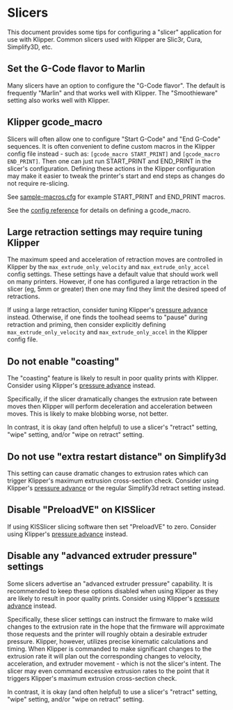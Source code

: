 # Slicers

This document provides some tips for configuring a "slicer" application for use
with Klipper. Common slicers used with Klipper are Slic3r, Cura, Simplify3D,
etc.

## Set the G-Code flavor to Marlin

Many slicers have an option to configure the "G-Code flavor". The default is
frequently "Marlin" and that works well with Klipper. The "Smoothieware" setting
also works well with Klipper.

## Klipper gcode_macro

Slicers will often allow one to configure "Start G-Code" and "End G-Code"
sequences. It is often convenient to define custom macros in the Klipper config
file instead - such as: `[gcode_macro START_PRINT]` and
`[gcode_macro END_PRINT]`. Then one can just run START_PRINT and END_PRINT in
the slicer's configuration. Defining these actions in the Klipper configuration
may make it easier to tweak the printer's start and end steps as changes do not
require re-slicing.

See [sample-macros.cfg](../config/sample-macros.cfg) for example START_PRINT and
END_PRINT macros.

See the [config reference](Config_Reference.md#gcode_macro) for details on
defining a gcode_macro.

## Large retraction settings may require tuning Klipper

The maximum speed and acceleration of retraction moves are controlled in Klipper
by the `max_extrude_only_velocity` and `max_extrude_only_accel` config settings.
These settings have a default value that should work well on many printers.
However, if one has configured a large retraction in the slicer (eg, 5mm or
greater) then one may find they limit the desired speed of retractions.

If using a large retraction, consider tuning Klipper's
[pressure advance](Pressure_Advance.md) instead. Otherwise, if one finds the
toolhead seems to "pause" during retraction and priming, then consider
explicitly defining `max_extrude_only_velocity` and `max_extrude_only_accel` in
the Klipper config file.

## Do not enable "coasting"

The "coasting" feature is likely to result in poor quality prints with Klipper.
Consider using Klipper's [pressure advance](Pressure_Advance.md) instead.

Specifically, if the slicer dramatically changes the extrusion rate between
moves then Klipper will perform deceleration and acceleration between moves.
This is likely to make blobbing worse, not better.

In contrast, it is okay (and often helpful) to use a slicer's "retract" setting,
"wipe" setting, and/or "wipe on retract" setting.

## Do not use "extra restart distance" on Simplify3d

This setting can cause dramatic changes to extrusion rates which can trigger
Klipper's maximum extrusion cross-section check. Consider using Klipper's
[pressure advance](Pressure_Advance.md) or the regular Simplify3d retract
setting instead.

## Disable "PreloadVE" on KISSlicer

If using KISSlicer slicing software then set "PreloadVE" to zero. Consider using
Klipper's [pressure advance](Pressure_Advance.md) instead.

## Disable any "advanced extruder pressure" settings

Some slicers advertise an "advanced extruder pressure" capability. It is
recommended to keep these options disabled when using Klipper as they are likely
to result in poor quality prints. Consider using Klipper's
[pressure advance](Pressure_Advance.md) instead.

Specifically, these slicer settings can instruct the firmware to make wild
changes to the extrusion rate in the hope that the firmware will approximate
those requests and the printer will roughly obtain a desirable extruder
pressure. Klipper, however, utilizes precise kinematic calculations and timing.
When Klipper is commanded to make significant changes to the extrusion rate it
will plan out the corresponding changes to velocity, acceleration, and extruder
movement - which is not the slicer's intent. The slicer may even command
excessive extrusion rates to the point that it triggers Klipper's maximum
extrusion cross-section check.

In contrast, it is okay (and often helpful) to use a slicer's "retract" setting,
"wipe" setting, and/or "wipe on retract" setting.
